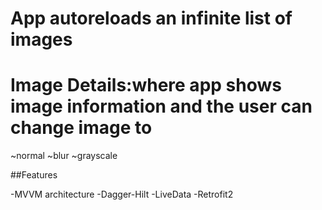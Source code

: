 # App autoreloads an infinite list of images 

# Image Details:where app shows image information and the user can change image to 

  ~normal
  ~blur
  ~grayscale
 
 ##Features
 
 -MVVM architecture
 -Dagger-Hilt
 -LiveData
 -Retrofit2
